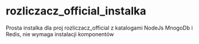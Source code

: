 # rozliczacz_official_instalka
Prosta instalka dla proj rozliczacz_official z katalogami NodeJs MnogoDb i Redis, nie wymaga instalacji komponentów
